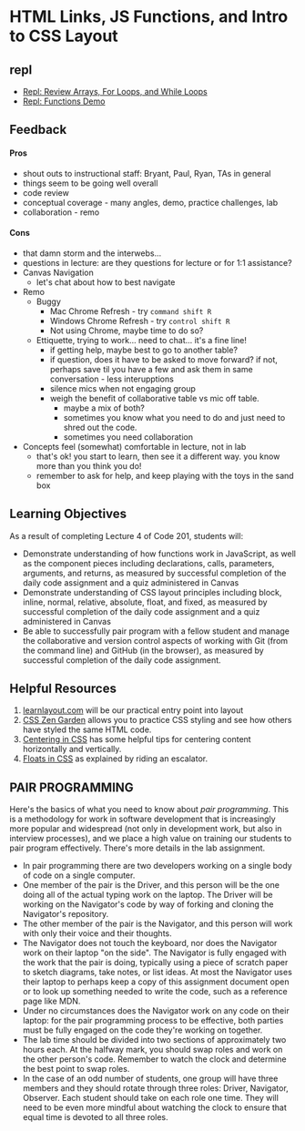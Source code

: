 # HTML Links, JS Functions, and Intro to CSS Layout

## repl 
- [Repl:  Review Arrays, For Loops,  and While Loops](https://repl.it/@rkgallaway/201n21-review-03-arrays-for-and-while-loops#index.js)
- [Repl:  Functions Demo](https://repl.it)

## Feedback

#### Pros

- shout outs to instructional staff:  Bryant, Paul, Ryan, TAs in general
- things seem to be going well overall
- code review
- conceptual coverage - many angles, demo, practice challenges,  lab
- collaboration - remo

#### Cons

- that damn storm and the interwebs...
- questions in lecture:  are they questions for lecture or for 1:1 assistance?
- Canvas Navigation
  - let's chat about how to best navigate
- Remo 
  - Buggy 
    - Mac Chrome Refresh - try `command shift R`
    - Windows Chrome Refresh - try `control shift R`
    - Not using Chrome, maybe time to do so?
  - Ettiquette, trying to work...  need to chat...  it's a fine line!  
    - if getting help, maybe best to go to another table?
    - if question, does it have to be asked to move forward?  if not, perhaps save til you have a few and ask them in same conversation - less interupptions
    - silence mics when not engaging group
    - weigh the benefit of collaborative table vs mic off table.  
      - maybe a mix of both?  
      - sometimes you  know what you need to do and just need to shred out the code.  
      - sometimes you need collaboration
- Concepts feel (somewhat) comfortable in lecture, not in lab
  - that's ok!  you start to learn, then see it a different way.  you know more than you think you do!
  - remember to ask for help, and keep playing with the toys in the sand box

## Learning Objectives

As a result of completing Lecture 4 of Code 201, students will:

- Demonstrate understanding of how functions work in JavaScript, as well as the component pieces including declarations, calls, parameters, arguments, and returns, as measured by successful completion of the daily code assignment and a quiz administered in Canvas
- Demonstrate understanding of CSS layout principles including block, inline, normal, relative, absolute, float, and fixed, as measured by successful completion of the daily code assignment and a quiz administered in Canvas
- Be able to successfully pair program with a fellow student and manage the collaborative and version control aspects of working with Git (from the command line) and GitHub (in the browser), as measured by successful completion of the daily code assignment.

## Helpful Resources

1. [learnlayout.com](http://learnlayout.com) will be our practical entry point into layout
1. [CSS Zen Garden](http://www.csszengarden.com/) allows you to practice CSS styling and see how others have styled the same HTML code.
1. [Centering in CSS](https://css-tricks.com/centering-css-complete-guide/) has some helpful tips for centering content horizontally and vertically.
1. [Floats in CSS](https://medium.freecodecamp.org/css-floats-explained-by-riding-an-escalator-57fa55232333) as explained by riding an escalator.

## PAIR PROGRAMMING

Here's the basics of what you need to know about *pair programming*. This is a methodology for work in software development that is increasingly more popular and widespread (not only in development work, but also in interview processes), and we place a high value on training our students to pair program effectively. There's more details in the lab assignment.

- In pair programming there are two developers working on a single body of code on a single computer.
- One member of the pair is the Driver, and this person will be the one doing all of the actual typing work on the laptop. The Driver will be working on the Navigator's code by way of forking and cloning the Navigator's repository.
- The other member of the pair is the Navigator, and this person will work with only their voice and their thoughts.
- The Navigator does not touch the keyboard, nor does the Navigator work on their laptop "on the side". The Navigator is fully engaged with the work that the pair is doing, typically using a piece of scratch paper to sketch diagrams, take notes, or list ideas. At most the Navigator uses their laptop to perhaps keep a copy of this assignment document open or to look up something needed to write the code, such as a reference page like MDN.
- Under no circumstances does the Navigator work on any code on their laptop: for the pair programming process to be effective, both parties must be fully engaged on the code they're working on together.
- The lab time should be divided into two sections of approximately two hours each. At the halfway mark, you should swap roles and work on the other person's code. Remember to watch the clock and determine the best point to swap roles.
- In the case of an odd number of students, one group will have three members and they should rotate through three roles: Driver, Navigator, Observer. Each student should take on each role one time. They will need to be even more mindful about watching the clock to ensure that equal time is devoted to all three roles.
